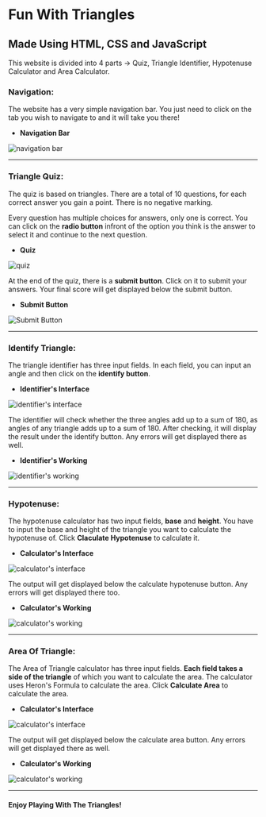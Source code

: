# Fun With Triangles

## Made Using HTML, CSS and JavaScript

This website is divided into 4 parts -> Quiz, Triangle Identifier, Hypotenuse Calculator and Area Calculator.

### Navigation:

The website has a very simple navigation bar. You just need to click on the tab you wish to navigate to and it will take you there!

- **Navigation Bar**

![navigation bar](images/navigation.png)

***
### Triangle Quiz:

The quiz is based on triangles. There are a total of 10 questions, for each correct answer you gain a point. There is no negative marking. 

Every question has multiple choices for answers, only one is correct. You can click on the **radio button** infront of the option you think is the answer to select it and continue to the next question.

- **Quiz**

![quiz](images/quiz.png)

At the end of the quiz, there is a **submit button**. Click on it to submit your answers. Your final score will get displayed below the submit button.

- **Submit Button**

![Submit Button](images/submit.png)

***
### Identify Triangle:

The triangle identifier has three input fields. In each field, you can input an angle and then click on the **identify button**. 

- **Identifier's Interface**

![identifier's interface](images/identify.png)

The identifier will check whether the three angles add up to a sum of 180, as angles of any triangle adds up to a sum of 180. After checking, it will display the result under the identify button. Any errors will get displayed there as well.

- **Identifier's Working**

![identifier's working](images/working.png)

***
### Hypotenuse:

The hypotenuse calculator has two input fields, **base** and **height**. You have to input the base and height of the triangle you want to calculate the hypotenuse of. Click **Claculate Hypotenuse** to calculate it.

- **Calculator's Interface**

![calculator's interface](images/hypotenuse.png)

The output will get displayed below the calculate hypotenuse button. Any errors will get displayed there too.

- **Calculator's Working**

![calculator's working](images/hypo-working.png)

***
### Area Of Triangle:

The Area of Triangle calculator has three input fields. **Each field takes a side of the triangle** of which you want to calculate the area. The calculator uses Heron's Formula to calculate the area. Click **Calculate Area** to calculate the area.

- **Calculator's Interface**

![calculator's interface](images/area.png)

The output will get displayed below the calculate area button. Any errors will get displayed there as well.

- **Calculator's Working**

![calculator's working](images/area-working.png)

***
#### Enjoy Playing With The Triangles!
